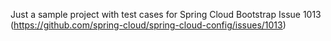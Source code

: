 Just a sample project with test cases for Spring Cloud Bootstrap Issue 1013 (https://github.com/spring-cloud/spring-cloud-config/issues/1013)
